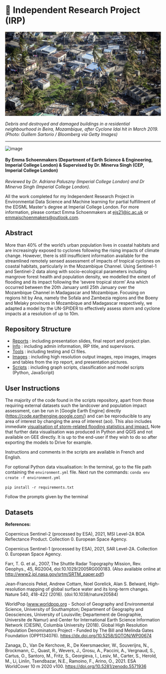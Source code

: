 # 🌊 Independent Research Project (IRP)



![TC image](https://github.com/emmajschoenmakers/comparative_impact_irp-22/blob/main/pictures/beira_moz_damage.webp)

*Debris and destroyed and damaged buildings in a residential neighbourhood in Beira, Mozambique, after Cyclone Idai hit in March 2019. (Photo: Guillem Sartorio / Bloomberg via Getty Images)*


----

![image](https://user-images.githubusercontent.com/91467519/187665558-d06d463c-1f82-419e-9bf4-8a4be167ebbe.png)



#### By Emma Schoenmakers (Department of Earth Science & Engineering, Imperial College London) & Supervised by Dr. Minerva Singh (CEP, Imperial College London)

*Reviewed by Dr. Adriana Paluszny (Imperial College London) and Dr Minerva Singh (Imperial College London).* 

All the work completed for my Independent Research Project in Environmental Data Science and Machine learning for partial fulfillment of the EDSML Master's degree at Imperial College London. For more information, please contact Emma Schoenmakers at ejs21@ic.ac.uk or emmajschoenmakers@outlook.com.




## Abstract 

More than 40% of the world’s urban population lives in coastal habitats and are increasingly exposed to cyclones following the rising impacts of climate change. However, there is still insufficient information available for the streamlined remotely sensed assessment of impacts of tropical cyclones on coastal habitats, particularly in the Mozambique Channel. Using Sentinel-1 and Sentinel-2 data along with socio-ecological parameters including mangrove forest health and population density, we modelled the extent of flooding and its impact following the ‘severe tropical storm’ Ana which occurred between the 20th January until 25th January over the Mozambique Channel in Madagascar and Mozambique. Focusing on regions hit by Ana, namely the Sofala and Zambezia regions and the Boeny and Melaky provinces in Mozambique and Madagascar respectively, we adapted a model by the UN-SPIDER to effectively assess storm and cyclone impacts at a resolution of up to 10m. 


## Repository Structure

- [Reports](https://github.com/emmajschoenmakers/comparative_impact_irp-22/tree/main/reports) : including presentation slides, final report and project plan.
- [Info](https://github.com/emmajschoenmakers/comparative_impact_irp-22/tree/main/info) : including admin information, IRP title, and supervisors.
- [Tools](https://github.com/emmajschoenmakers/comparative_impact_irp-22/tree/main/tools) : including testing and CI files.
- [Images](https://github.com/emmajschoenmakers/comparative_impact_irp-22/tree/main/pictures) : including high resolution output images, repo images, images and tables from the irp report, and presentation pictures.
- [Scripts](https://github.com/emmajschoenmakers/comparative_impact_irp-22/tree/main/scripts) : including graph scripts, classification and model scripts (Python, JavaScript)

## User Instructions

The majority of the code found in the scripts repository, apart from those requiring external datasets such the landcover and population impact assessment, can be run in [Google Earth Engine] directly (https://code.earthengine.google.com/) and can be reproducible to any area of interest by changing the area of interest (aoi). This also includes immediate [visualisation of storm-related flooding statistics and impact.](https://code.earthengine.google.com/470b24f10515f164d709b77aae9b82ba)
Note that further data visualisation was produced in Python and QGIS and not available on GEE directly. It is up to the end-user if they wish to do so after exporting the models to Drive for example.

Instructions and comments in the scripts are available in French and English.

For optional Python data visualisation:
In the terminal, go to the file path containing the ``environment.yml`` file.
Next run the commands:
``conda env create -f environment.yml``

``pip install -r requirements.txt``

Follow the prompts given by the terminal


## Datasets 

**References:**

Copernicus Sentinel-2 (processed by ESA), 2021, MSI Level-2A BOA Reflectance Product. Collection 0. European Space Agency.

Copernicus Sentinel-1 (processed by ESA), 2021, SAR Level-2A. Collection 0. European Space Agency.

Farr, T. G. et al., 2007, The Shuttle Radar Topography Mission, Rev. Geophys., 45, RG2004, doi:10.1029/2005RG000183. (Also available online at http://www2.jpl.nasa.gov/srtm/SRTM_paper.pdf)

Jean-Francois Pekel, Andrew Cottam, Noel Gorelick, Alan S. Belward, High-resolution mapping of global surface water and its long-term changes. Nature 540, 418-422 (2016). (doi:10.1038/nature20584)

WorldPop (www.worldpop.org - School of Geography and Environmental Science, University of Southampton; Department of Geography and Geosciences, University of Louisville; Departement de Geographie, Universite de Namur) and Center for International Earth Science Information Network (CIESIN), Columbia University (2018). Global High Resolution Population Denominators Project - Funded by The Bill and Melinda Gates Foundation (OPP1134076). https://dx.doi.org/10.5258/SOTON/WP00674

Zanaga, D., Van De Kerchove, R., De Keersmaecker, W., Souverijns, N., Brockmann, C., Quast, R., Wevers, J., Grosu, A., Paccini, A., Vergnaud, S., Cartus, O., Santoro, M., Fritz, S., Georgieva, I., Lesiv, M., Carter, S., Herold, M., Li, Linlin, Tsendbazar, N.E., Ramoino, F., Arino, O., 2021. ESA WorldCover 10 m 2020 v100. https://doi.org/10.5281/zenodo.5571936

